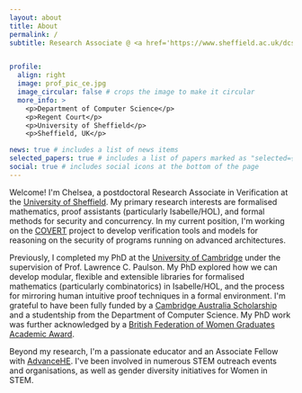 ```yaml
---
layout: about
title: About
permalink: /
subtitle: Research Associate @ <a href='https://www.sheffield.ac.uk/dcs'>University of Sheffield</a>. Cambridge Australia Scholar. PhD BE (Hons I) BSc AFHEA AMusA


profile:
  align: right
  image: prof_pic_ce.jpg
  image_circular: false # crops the image to make it circular
  more_info: >
    <p>Department of Computer Science</p>
    <p>Regent Court</p>
    <p>University of Sheffield</p>
    <p>Sheffield, UK</p>

news: true # includes a list of news items
selected_papers: true # includes a list of papers marked as "selected={true}"
social: true # includes social icons at the bottom of the page
---
```


Welcome! I'm Chelsea, a postdoctoral Research Associate in Verification at the [University of Sheffield](https://www.sheffield.ac.uk/dcs). My primary research interests are formalised mathematics, proof assistants (particularly Isabelle/HOL), and formal methods for security and concurrency. In my current position, I'm working on the [COVERT](https://gtr.ukri.org/projects?ref=EP%2FX015114%2F1) project to develop verification tools and models for reasoning on the security of programs running on advanced architectures. 

Previously, I completed my PhD at the [University of Cambridge](https://www.cst.cam.ac.uk/) under the supervision of Prof. Lawrence C. Paulson. My PhD explored how we can develop modular, flexible and extensible libraries for formalised mathematics (particularly combinatorics) in Isabelle/HOL, and the process for mirroring human intuitive proof techniques in a formal environment. I'm grateful to have been fully funded by a [Cambridge Australia Scholarship](https://www.cambridgeaustralia.org.au/) and a studentship from the Department of Computer Science. My PhD work was further acknowledged by a [British Federation of Women Graduates Academic Award](https://bfwg.org.uk/bfwg2/bfwg-academic-awardees/).

Beyond my research, I'm a passionate educator and an Associate Fellow with [AdvanceHE](https://www.advance-he.ac.uk/). I've been involved in numerous STEM outreach events and organisations, as well as gender diversity initiatives for Women in STEM.

<!--Write your biography here. Tell the world about yourself. Link to your favorite [subreddit](http://reddit.com). You can put a picture in, too. The code is already in, just name your picture `prof_pic.jpg` and put it in the `img/` folder.

Put your address / P.O. box / other info right below your picture. You can also disable any of these elements by editing `profile` property of the YAML header of your `_pages/about.md`. Edit `_bibliography/papers.bib` and Jekyll will render your [publications page](/al-folio/publications/) automatically.

Link to your social media connections, too. This theme is set up to use [Font Awesome icons](https://fontawesome.com/) and [Academicons](https://jpswalsh.github.io/academicons/), like the ones below. Add your Facebook, Twitter, LinkedIn, Google Scholar, or just disable all of them.-->
